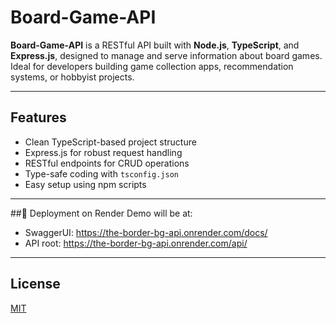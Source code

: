 # Board-Game-API

**Board-Game-API** is a RESTful API built with **Node.js**, **TypeScript**, and **Express.js**, designed to manage and serve information about board games. Ideal for developers building game collection apps, recommendation systems, or hobbyist projects.

---

## Features

- Clean TypeScript-based project structure
- Express.js for robust request handling
- RESTful endpoints for CRUD operations
- Type-safe coding with `tsconfig.json`
- Easy setup using npm scripts

---

##🚀 Deployment on Render
Demo will be at: 
- SwaggerUI: https://the-border-bg-api.onrender.com/docs/
- API root: https://the-border-bg-api.onrender.com/api/

---

## License

[MIT](https://choosealicense.com/licenses/mit/)
